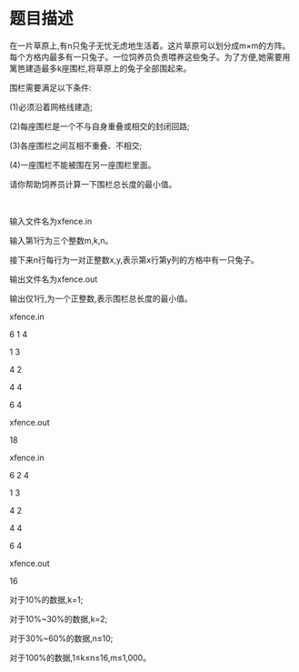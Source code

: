# 题目描述


<p>
在一片草原上,有n只兔子无忧无虑地生活着。这片草原可以划分成m×m的方阵。每个方格内最多有一只兔子。一位饲养员负责喂养这些兔子。为了方便,她需要用篱笆建造最多k座围栏,将草原上的兔子全部围起来。
</p>
<p>
围栏需要满足以下条件:
</p>
<p>
(1)必须沿着网格线建造;
</p>
<p>
(2)每座围栏是一个不与自身重叠或相交的封闭回路;
</p>
<p>
(3)各座围栏之间互相不重叠、不相交;
</p>
<p>
(4)一座围栏不能被围在另一座围栏里面。
</p>
<p>
请你帮助饲养员计算一下围栏总长度的最小值。
</p>
<p>
<br/>
</p>
<p>
输入文件名为xfence.in
</p>
<p>
输入第1行为三个整数m,k,n。
</p>
<p>
接下来n行每行为一对正整数x,y,表示第x行第y列的方格中有一只兔子。
</p>
<p>
输出文件名为xfence.out
</p>
<p>
输出仅1行,为一个正整数,表示围栏总长度的最小值。
</p>
<p>
xfence.in
</p>
<p>
6 1 4
</p>
<p>
1 3
</p>
<p>
4 2
</p>
<p>
4 4
</p>
<p>
6 4
</p>
<p>
xfence.out
</p>
<p>
18
</p>
<p>
xfence.in
</p>
<p>
6 2 4
</p>
<p>
1 3
</p>
<p>
4 2
</p>
<p>
4 4
</p>
<p>
6 4
</p>
<p>
xfence.out
</p>
<p>
16
</p>
<p>
对于10%的数据,k=1;
</p>
<p>
对于10%~30%的数据,k=2;
</p>
<p>
对于30%~60%的数据,n≤10;
</p>
<p>
对于100%的数据,1≤k≤n≤16,m≤1,000。
</p>
<p>
<br/>
</p>
